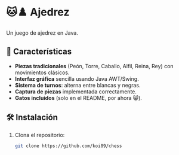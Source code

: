 # 🐱♟️ Ajedrez

Un juego de ajedrez en Java. 

## 🚀 Características
- **Piezas tradicionales** (Peón, Torre, Caballo, Alfil, Reina, Rey) con movimientos clásicos.
- **Interfaz gráfica** sencilla usando Java AWT/Swing.
- **Sistema de turnos**: alterna entre blancas y negras.
- **Captura de piezas** implementada correctamente.
- **Gatos incluidos** (solo en el README, por ahora 😸).

## 🛠️ Instalación
1. Clona el repositorio:
   ```bash
   git clone https://github.com/koi89/chess